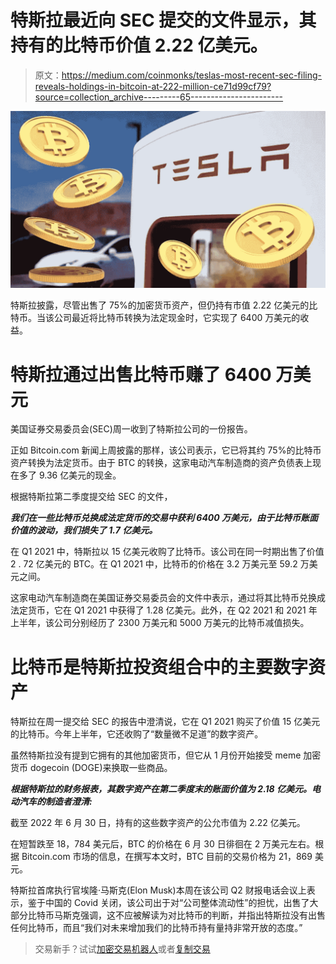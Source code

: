 # 特斯拉最近向 SEC 提交的文件显示，其持有的比特币价值 2.22 亿美元。

> 原文：<https://medium.com/coinmonks/teslas-most-recent-sec-filing-reveals-holdings-in-bitcoin-at-222-million-ce71d99cf79?source=collection_archive---------65----------------------->

![](img/27ad07ee9b076b61df8791c75a87f435.png)

特斯拉披露，尽管出售了 75%的加密货币资产，但仍持有市值 2.22 亿美元的比特币。当该公司最近将比特币转换为法定现金时，它实现了 6400 万美元的收益。

# 特斯拉通过出售比特币赚了 6400 万美元

美国证券交易委员会(SEC)周一收到了特斯拉公司的一份报告。

正如 Bitcoin.com 新闻上周披露的那样，该公司表示，它已将其约 75%的比特币资产转换为法定货币。由于 BTC 的转换，这家电动汽车制造商的资产负债表上现在多了 9.36 亿美元的现金。

根据特斯拉第二季度提交给 SEC 的文件，

***我们在一些比特币兑换成法定货币的交易中获利 6400 万美元，由于比特币账面价值的波动，我们损失了 1.7 亿美元。***

在 Q1 2021 中，特斯拉以 15 亿美元收购了比特币。该公司在同一时期出售了价值 2 . 72 亿美元的 BTC。在 Q1 2021 中，比特币的价格在 3.2 万美元至 59.2 万美元之间。

这家电动汽车制造商在美国证券交易委员会的文件中表示，通过将其比特币兑换成法定货币，它在 Q1 2021 中获得了 1.28 亿美元。此外，在 Q2 2021 和 2021 年上半年，该公司分别经历了 2300 万美元和 5000 万美元的比特币减值损失。

# 比特币是特斯拉投资组合中的主要数字资产

特斯拉在周一提交给 SEC 的报告中澄清说，它在 Q1 2021 购买了价值 15 亿美元的比特币。今年上半年，它还收购了“数量微不足道”的数字资产。

虽然特斯拉没有提到它拥有的其他加密货币，但它从 1 月份开始接受 meme 加密货币 dogecoin (DOGE)来换取一些商品。

***根据特斯拉的财务报表，其数字资产在第二季度末的账面价值为 2.18 亿美元。电动汽车的制造者澄清:***

截至 2022 年 6 月 30 日，持有的这些数字资产的公允市值为 2.22 亿美元。

在短暂跌至 18，784 美元后，BTC 的价格在 6 月 30 日徘徊在 2 万美元左右。根据 Bitcoin.com 市场的信息，在撰写本文时，BTC 目前的交易价格为 21，869 美元。

特斯拉首席执行官埃隆·马斯克(Elon Musk)本周在该公司 Q2 财报电话会议上表示，鉴于中国的 Covid 关闭，该公司出于对“公司整体流动性”的担忧，出售了大部分比特币马斯克强调，这不应被解读为对比特币的判断，并指出特斯拉没有出售任何比特币，而且“我们对未来增加我们的比特币持有量持非常开放的态度。”

> 交易新手？试试[加密交易机器人](/coinmonks/crypto-trading-bot-c2ffce8acb2a)或者[复制交易](/coinmonks/top-10-crypto-copy-trading-platforms-for-beginners-d0c37c7d698c)